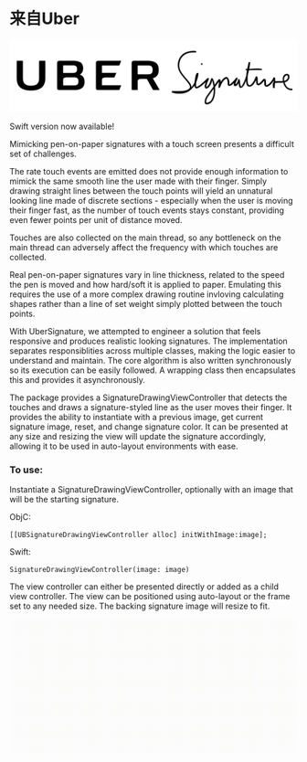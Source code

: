 # 来自Uber

![Uber Signature](ubersignature.png)

Swift version now available!

Mimicking pen-on-paper signatures with a touch screen presents a difficult set of challenges.

The rate touch events are emitted does not provide enough information to mimick the same smooth line the user made with their finger. Simply drawing straight lines between the touch points will yield an unnatural looking line made of discrete sections - especially when the user is moving their finger fast, as the number of touch events stays constant, providing even fewer points per unit of distance moved.

Touches are also collected on the main thread, so any bottleneck on the main thread can adversely affect the frequency with which touches are collected.

Real pen-on-paper signatures vary in line thickness, related to the speed the pen is moved and how hard/soft it is applied to paper. Emulating this requires the use of a more complex drawing routine invloving calculating shapes rather than a line of set weight simply plotted between the touch points.

With UberSignature, we attempted to engineer a solution that feels responsive and produces realistic looking signatures. The implementation separates responsiblities across multiple classes, making the logic easier to understand and maintain. The core algorithm is also written synchronously so its execution can be easily followed. A wrapping class then encapsulates this and provides it asynchronously.

The package provides a SignatureDrawingViewController that detects the touches and draws a signature-styled line as the user moves their finger. It provides the ability to instantiate with a previous image, get current signature image, reset, and change signature color. It can be presented at any size and resizing the view will update the signature accordingly, allowing it to be used in auto-layout environments with ease.

### To use:

Instantiate a SignatureDrawingViewController, optionally with an image that will be the starting signature.

ObjC:
```
[[UBSignatureDrawingViewController alloc] initWithImage:image];
```

Swift:
```
SignatureDrawingViewController(image: image)
```

The view controller can either be presented directly or added as a child view controller. The view can be positioned using auto-layout or the frame set to any needed size. The backing signature image will resize to fit.

![Signature Demo](sign.gif)
